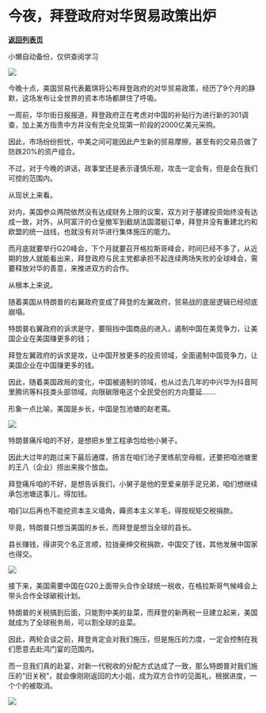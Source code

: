 # 今夜，拜登政府对华贸易政策出炉

[**返回列表页**](/gzh/政事堂2019)

小懒自动备份，仅供查阅学习

![](https://mmbiz.qpic.cn/mmbiz_png/rxhS23yu8cN6kylycPjmh9DiboGicmFSbAKoUib45dicGicplClrjQ9UoMWnzEfgicSNBGrzT2X0VTP0AgoceZjYWQIw/640?wx_fmt=png)

  

今晚十点，美国贸易代表戴琪将公布拜登政府的对华贸易政策，经历了9个月的静默，这场发布让全世界的资本市场都屏住了呼吸。

  

一周前，华尔街日报报道，拜登政府正在考虑对中国的补贴行为进行新的301调查，加上美方指责中方并没有完全兑现第一阶段的2000亿美元采购。

  

因此，市场纷纷担忧，中美之间可能因此产生新的贸易摩擦，甚至有的交易员做了防跌20%的资产组合。

  

不过，对于今晚的讲话，政事堂还是表示谨慎乐观，攻击一定会有，但是会在我们可控的范围内。  

  

从现状上来看。

  

对内，美国参众两院依然没有达成财务上限的议案，双方对于基建投资始终没有达成一致，对外，从阿富汗的仓皇撤军到截胡法国潜艇订单，拜登并没有重建北约和欧盟的统一战线，也就没有对华进行集体施压的能力。

  

而月底就要举行G20峰会，下个月就要召开格拉斯哥峰会，时间已经不多了，从近期的放人就能看出来，拜登政府与民主党都承担不起连续两场失败的全球峰会，需要释放对华的善意，来推进双方的合作。

  

从根本上来说。  

  

随着美国从特朗普的右翼政府变成了拜登的左翼政府，贸易战的底层逻辑已经彻底崩塌。  

  

特朗普右翼政府的诉求是守，要阻挡中国商品的进入，遏制中国在美竞争力，让美国企业在美国赚更多的钱；

  

拜登左翼政府的诉求是攻，让中国开放更多的投资领域，全面遏制中国竞争力，让美国企业在中国赚更多的钱。  

  

因此，随着美国政局的变化，中国被遏制的领域，也从过去几年的中兴华为抖音阿里腾讯等科技类头部领域，向限碳限电这个全民受创的方向蔓延.......

  

形象一点比喻，美国是乡长，中国是包池塘的赵老蔫。

  

![](https://mmbiz.qpic.cn/mmbiz_png/rxhS23yu8cN6kylycPjmh9DiboGicmFSbAyqAM29XftPw7wSr1oQ5HkyORmicqC8UWekguMn97fWWx7BzaVicbXI0Q/640?wx_fmt=png)

  

特朗普痛斥咱的不好，是想把乡里工程承包给他小舅子。

  

因此大过年的跑过来下最后通牒，扬言在咱们池子里练航空母舰，还要把咱池塘里的王八（企业）捞出来挨个放血。

  

拜登痛斥咱的不好，是想告诉我们，小舅子是他的至爱亲朋手足兄弟，咱们想继续承包池塘这事儿，得加钱。  

  

咱们以后再也不能挖资本主义墙角，薅资本主义羊毛，得按规矩交税捐款。  

  

毕竟，特朗普只想当美国的乡长，而拜登是想当全球的县长。

  

县长赚钱，得讲究个名正言顺，拉拢豪绅交税捐款，中国交了钱，其他发展中国家也得交。  

  

![](https://mmbiz.qpic.cn/mmbiz_png/rxhS23yu8cN6kylycPjmh9DiboGicmFSbAk1YUlI3bBdP2IHpAAYHeogjSdfiauC4OusR3InNpPoMjTnzolAnJsOA/640?wx_fmt=png)

  

接下来，美国需要中国在G20上面带头合作全球统一税收，在格拉斯哥气候峰会上带头合作全球碳税计划。  

  

特朗普的关税搞到后面，只能割中美的韭菜，而拜登的新两税一旦建立起来，美国就成为了全球税务局，可以割全球的韭菜。  

  

因此，两轮会谈之前，拜登肯定会对我们施压，但是施压的力度，一定会控制在我们愿意去赴鸿门宴的范围内。  

  

而一旦我们真的赴宴，对新一代税收的分配方式达成了一致，那么特朗普对我们施压的“旧关税”，就会像刚刚返回的大小姐，成为双方合作的见面礼，根据进度，一个个的被取消。

  

![](https://mmbiz.qpic.cn/mmbiz_png/rxhS23yu8cN6kylycPjmh9DiboGicmFSbArCtxHkBCHrVrGlM2V335g20YzDgqsZXJOKV9vlrFyRsiajMIRCAYmxA/640?wx_fmt=png)

  

